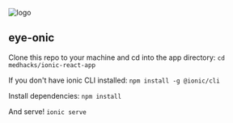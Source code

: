 ![logo](https://medhacks.org/assets/img/logo_dark.png)

## eye-onic

Clone this repo to your machine and cd into the app directory:
`cd medhacks/ionic-react-app`

If you don't have ionic CLI installed:
`npm install -g @ionic/cli`

Install dependencies:
`npm install`

And serve!
`ionic serve`
